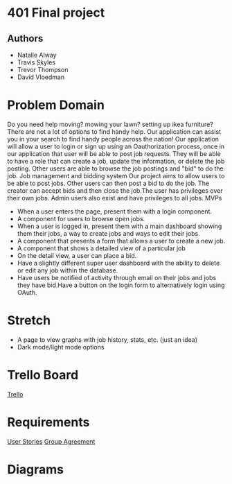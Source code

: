 # 401 Final project
## Authors
- Natalie Alway
- Travis Skyles
- Trevor Thompson
- David Vloedman
# Problem Domain
Do you need help moving? mowing your lawn? setting up ikea furniture? There are not a lot of options to find handy help. Our application can assist you in your search to find handy people across the nation! Our application will allow a user to login or sign up using an Oauthorization process, once in our application that user will be able to post job requests. They will be able to have a role that can create a job, update the information, or delete the job posting. Other users are able to browse the job postings and "bid" to do the job.
Job management and bidding system
Our project aims to allow users to be able to post jobs. Other users can then post a bid to do the job. The creator can accept bids and then close the job.The user has privileges over their own jobs. Admin users also exist and have privileges to all jobs.
MVPs

* When a user enters the page, present them with a login component.
* A component for users to browse open jobs.
* When a user is logged in, present them with a main dashboard showing them their jobs, a way to create jobs and ways to edit their jobs.
* A component that presents a form that allows a user to create a new job.
* A component that shows a detailed view of a particular job
* On the detail view, a user can place a bid.
* Have a slightly different super user dashboard with the ability to delete or edit any job within the database.
* Have users be notified of activity through email on their jobs and jobs they have bid.Have a button on the login form to alternatively login using OAuth.

# Stretch
* A page to view graphs with job history, stats, etc. (just an idea)
* Dark mode/light mode options
 
 
# Trello Board
[Trello](https://trello.com/b/7CutaFuI/canu)

# Requirements
[User Stories](#)
[Group Agreement](./group-agreement.md)
# Diagrams

